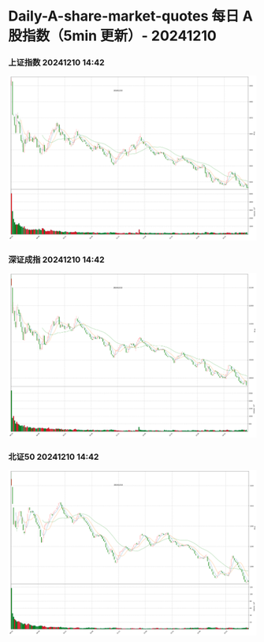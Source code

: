 
# Daily-A-share-market-quotes 每日 A 股指数（5min 更新）- 20241210

### 上证指数 20241210 14:42
![](./fig/2024/12/20241210-sh000001.png)

### 深证成指 20241210 14:42
![](./fig/2024/12/20241210-sz399001.png)

### 北证50 20241210 14:42
![](./fig/2024/12/20241210-bj899050.png)

